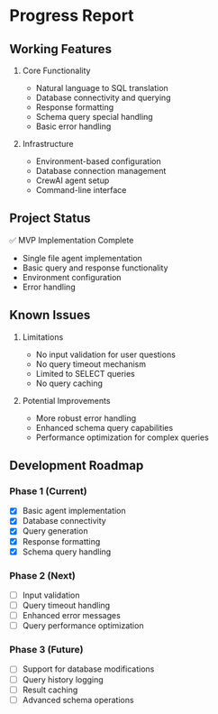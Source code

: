 # Progress Report

## Working Features
1. Core Functionality
   - Natural language to SQL translation
   - Database connectivity and querying
   - Response formatting
   - Schema query special handling
   - Basic error handling

2. Infrastructure
   - Environment-based configuration
   - Database connection management
   - CrewAI agent setup
   - Command-line interface

## Project Status
✅ MVP Implementation Complete
- Single file agent implementation
- Basic query and response functionality
- Environment configuration
- Error handling

## Known Issues
1. Limitations
   - No input validation for user questions
   - No query timeout mechanism
   - Limited to SELECT queries
   - No query caching

2. Potential Improvements
   - More robust error handling
   - Enhanced schema query capabilities
   - Performance optimization for complex queries

## Development Roadmap

### Phase 1 (Current)
- [x] Basic agent implementation
- [x] Database connectivity
- [x] Query generation
- [x] Response formatting
- [x] Schema query handling

### Phase 2 (Next)
- [ ] Input validation
- [ ] Query timeout handling
- [ ] Enhanced error messages
- [ ] Query performance optimization

### Phase 3 (Future)
- [ ] Support for database modifications
- [ ] Query history logging
- [ ] Result caching
- [ ] Advanced schema operations
